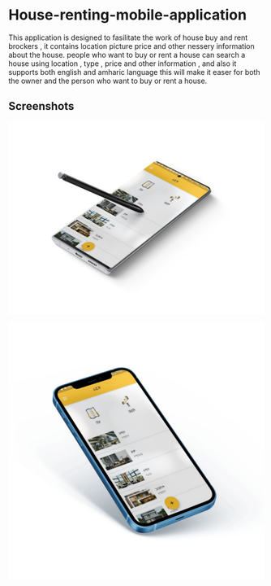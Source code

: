 # House-renting-mobile-application
This application is designed to fasilitate the work of house buy and rent brockers ,
it contains location picture price and other nessery information about the house.
people who want to buy or rent a house can search a house using location , type , price and other information , and also it supports both english and amharic language
this will make it easer for both the owner and the person who want to buy or rent a house.



## Screenshots

![](https://github.com/Tibebetad/Home_Rent_and_Sell_System/blob/main/ssss/1.jpg?raw=true)

![](https://github.com/Tibebetad/Home_Rent_and_Sell_System/blob/main/ssss/2.jpg?raw=true)


